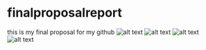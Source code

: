 # finalproposalreport
this is my final proposal for my github
![alt text](image.png)
![alt text](image-1.png)
![alt text](image-2.png)
![alt text](image-3.png)
